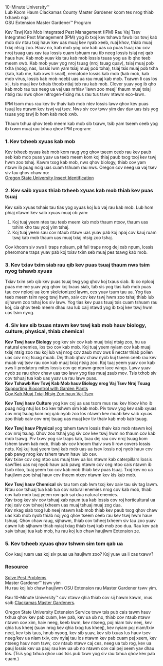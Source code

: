 10-Minute University™  
Lub Koom Haum Clackamas County Master Gardener koom tes nrog thiab txhawb nqa  
OSU Extension Master Gardener™ Program  

Kev Tswj Kab Mob Integrated Pest Management (IPM) Rau Vaj Tsev  
Integrated Pest Management (IPM) yog ib txoj kev tshawb fawb los tswj kab mob siv ntau txoj hauv kev uas muaj kev nyab xeeb, ruaj khov, thiab muaj txiaj ntsig zoo. Hauv no, kab mob yog cov kab uas ua puas tsuaj rau cov nroj tsuag uas xav tau lossis cuam tshuam rau tib neeg lossis tsiaj noj qab haus huv. Kab mob yuav kis tau kab mob lossis tsuas yog ua ib qho teeb meem xwb. Kab mob yuav yog nroj tsuag (nroj tsuag quav), tsiaj muaj pob txha (noog, nas, lossis lwm yam tsiaj muaj pob txha), tsiaj tsis muaj pob txha (kab, kab me, kab xws li snail), nematode lossis kab mob (kab mob, kab mob virus, lossis kab mob nceb) uas ua rau muaj kab mob. Txawm li cas los xij, tsis muaj kev txhais thoob ntiaj teb rau kab mob. Clover yuav yog ib qho kab mob rau tus neeg ua vaj uas nrhiav 'lawn zoo meej' thaum muaj txiaj ntsig rau nws qhov nitrogen-fixing mus rau tus tswv ntawm eco-lawn.  

IPM tsom mus rau kev tiv thaiv kab mob ntev lossis lawv qhov kev puas tsuaj los ntawm kev tswj vaj tsev. Nws siv cov tswv yim dav dav uas tsis yog tsuas yog tswj ib hom kab mob xwb.  

Thaum txhua qhov teeb meem kab mob sib txawv, tsib yam tseem ceeb yog ib txwm muaj rau txhua qhov IPM program:  

### 1. Kev txheeb xyuas kab mob  
Kev txheeb xyuas kab mob kom raug yog qhov tseem ceeb rau kev paub seb kab mob puas yuav ua teeb meem kom koj thiaj paub txog txoj kev tswj hwm zoo tshaj. Kawm txog kab mob, nws qhov biology, thiab cov yam ntxwv ib puag ncig uas cuam tshuam rau nws. Oregon cov neeg ua vaj tsev siv tau qhov chaw no:  
[Oregon State University Insect Identification](https://extension.oregonstate.edu/pests-weeds-diseases/insects/insect-identification)  

### 2. Kev saib xyuas thiab txheeb xyuas kab mob thiab kev puas tsuaj  
Kev saib xyuas txhais tau tias yog xyuas koj lub vaj rau kab mob. Lub hom phiaj ntawm kev saib xyuas muaj ob yam:  
1. Koj tuaj yeem ntes tau teeb meem kab mob thaum ntxov, thaum uas txhim kho tau yooj yim tshaj.  
2. Koj tuaj yeem sau cov ntaub ntawv uas yuav pab koj npaj cov kauj ruam tswj kab mob thaum uas muaj txiaj ntsig zoo tshaj.  

Cov khoom siv xws li traps nplaum, pit fall traps nrog dej xab npum, lossis pheromone traps yuav pab koj txiav txim seb muaj pes tsawg kab mob.  

### 3. Kev txiav txim siab rau qib kev puas tsuaj thaum nws tsim nyog tshawb xyuas  
Txiav txim seb qib kev puas tsuaj twg yog qhov koj txaus siab. Ib co nplooj puas me me yuav yog qhov koj txaus siab, tab sis yog tias kab mob puas tau cov nplooj ua kom skeletonized lawm, ces yuav tsum tau ua. Yog tias teeb meem tsim nyog tswj hwm, xaiv cov kev tswj hwm zoo tshaj thiab lub sijhawm zoo tshaj los siv lawv. Yog tias kev puas tsuaj tsis cuam tshuam rau koj, cia qhov teeb meem dhau rau lub caij ntawd yog ib txoj kev tswj hwm uas tsim nyog.  

### 4. Siv kev sib txuas ntawm kev tswj kab mob hauv biology, culture, physical, thiab chemical  
**Kev Tswj hauv Biology** yog kev siv cov kab muaj txiaj ntsig zoo, hu ua natural enemies, los txo cov kab mob. Koj tuaj yeem nyiam cov kab muaj txiaj ntsig zoo rau koj lub vaj nrog cov zaub mov xws li nectar thiab pollen uas cov nroj tsuag muab. Dej thiab qhov chaw nyob kuj tseem ceeb rau kev muab vaj tsev rau cov kab muaj txiaj ntsig zoo. Koj tuaj yeem yuav cov kab xws li predatory mites lossis cov qe ntawm green lace wings. Lawv yuav nyob ze rau qhov chaw uas tso lawv yog tias muaj zaub mov. Tsis txhob siv cov tshuaj tua kab uas yuav ua rau lawv puas.  
**Kev Txhawb Kev Tswj Kab Mob hauv Biology nrog Vaj Tsev Nroj Tsuag**  
[Supporting Biocontrol with Garden Plants](https://gardenecology.oregonstate.edu/sites/agscid7/files/gardenecology/gel_brief_2_biocontrol.pdf)  
[Cov Kab Muaj Txiaj Ntsig Zoo hauv Vaj Tsev](https://cmastergardeners.files.wordpress.com/2022/02/beneficial-insects.pdf)  

**Kev Tswj hauv Culture** yog kev coj ua uas tsom mus rau kev hloov kho ib puag ncig ntuj los txo kev tshwm sim kab mob. Piv txwv yog kev saib xyuas cov nroj tsuag kom noj qab nyob zoo los ntawm kev muab kev saib xyuas zoo thiab xaiv cov nroj tsuag uas muaj kev tiv thaiv kab mob kab tsuag.  

**Kev Tswj hauv Physical** yog tshem tawm lossis thaiv kab mob ntawm koj cov nroj tsuag. Qhov zoo tshaj yog siv cov kev tswj hwm no thaum cov kab mob tsawg. Piv txwv yog siv traps kab, txau dej rau cov nroj tsuag kom tshem tawm kab mob, thiab siv cov khoom thaiv xws li row covers lossis nets. Koj kuj tuaj yeem tswj kab mob uas ua tsev lossis noj nyob hauv cov pab pawg nrog kev tshem tawm hauv lub cev.  
Kev txiav cov ceg ntoo uas muaj tsev ua los ntawm kab caterpillars lossis sawflies uas noj nyob hauv pab pawg ntawm cov ceg ntoo cais ntawm ib tsob ntoo, tuaj yeem txo cov kab mob thiab kev puas tsuaj. Txoj kev no ua haujlwm zoo tshaj hauv cov theem ntxov ntawm kev kis kab mob.  

**Kev Tswj hauv Chemical** siv tau tom qab lwm txoj kev xaiv tau siv tag lawm. Ntau cov tshuaj tua kab tua cov natural enemies nrog cov kab mob, thiab cov kab mob tuaj yeem rov qab sai dua natural enemies.  
Xav txog kev siv cov tshuaj xab npum tua kab lossis cov roj horticultural ua ntej xaiv cov txheej txheem uas muaj tshuaj muaj zog dua.  
Kev nkag siab txog lub neej ntawm kab mob thiab kev paub txog qhov chaw uas kab mob nyob thiab noj yog qhov tseem ceeb rau kev tswj hwm hauv tshuaj. Qhov chaw raug, sijhawm, thiab cov txheej txheem siv tau zoo yuav cawm lub sijhawm thiab nyiaj txiag thiab tswj kab mob zoo dua. Rau kev pab xaiv tshuaj tua kab mob, hu rau koj lub chaw haujlwm Extension ze.  

### 5. Kev txheeb xyuas qhov tshwm sim tom qab ua  
Cov kauj ruam uas koj siv puas ua haujlwm zoo? Koj yuav ua li cas txawv?  

### Resource  
[Solve Pest Problems](https://solvepestproblems.oregonstate.edu/)  
Master Gardener™ tswv yim  
Hu rau koj lub chaw haujlwm OSU Extension rau Master Gardener tswv yim.  

Rau 10-Minute University™ cov ntawv qhia thiab cov sij hawm kawm, mus saib [Clackamas Master Gardeners](https://cmastergardeners.org).  

Oregon State University Extension Service txwv tsis pub cais tawm hauv txhua qhov kev pab cuam, kev pab, kev ua ub no, thiab cov ntaub ntawv ntawm cov xim, haiv neeg, keeb kwm, kev ntseeg, poj niam txiv neej, kev qhia tus kheej (suav nrog kev qhia txog tus kheej), kev nyiam poj niam/txiv neej, kev tsis taus, hnub nyoog, kev sib yuav, kev sib txuas lus hauv tsev neeg/kev ua niam txiv, cov nyiaj tau los ntawm kev pab cuam pej xeem, kev ntseeg hauv nom tswv, cov ntaub ntawv caj ces, neeg ua tub rog, kev ua pauj lossis kev ua pauj rau kev ua ub no ntawm cov cai pej xeem yav dhau los. (Tsis yog txhua qhov uas tsis pub txwv yog siv rau txhua qhov kev pab cuam.)